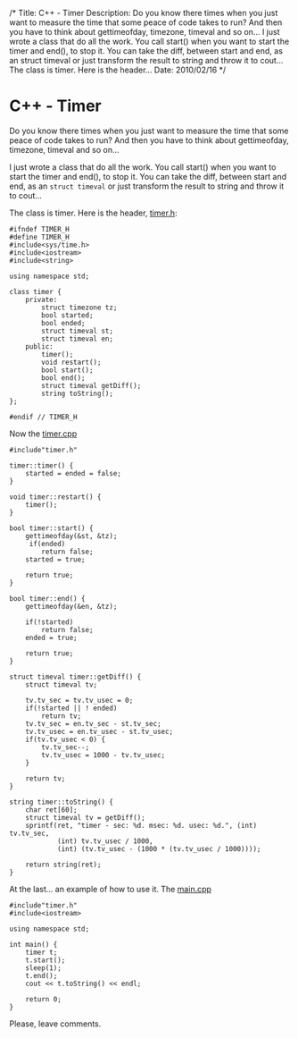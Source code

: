 /*
Title: C++ - Timer
Description: Do you know there times when you just want to measure the time that some peace of code takes to run? And then you have to think about gettimeofday, timezone, timeval and so on... I just wrote a class that do all the work. You call start() when you want to start the timer and end(), to stop it. You can take the diff, between start and end, as an struct timeval or just transform the result to string and throw it to cout... The class is timer. Here is the header...
Date: 2010/02/16
*/

# C++ - Timer

Do you know there times when you just want to measure the time that some peace of code takes to run? And then you have to think about gettimeofday, timezone, timeval and so on...

I just wrote a class that do all the work. You call start() when you want to start the timer and end(), to stop it. You can take the diff, between start and end, as an `struct timeval` or just transform the result to string and throw it to cout...

The class is timer. Here is the header, [timer.h](/files/timer.h):


    #ifndef TIMER_H
    #define TIMER_H
    #include<sys/time.h>
    #include<iostream>
    #include<string>

    using namespace std;

    class timer {
        private:
            struct timezone tz;
            bool started;
            bool ended;
            struct timeval st;
            struct timeval en;
        public:
            timer();
            void restart();
            bool start();
            bool end();
            struct timeval getDiff();
            string toString();
    };

    #endif // TIMER_H


Now the [timer.cpp](/files/timer.cpp)

    #include"timer.h"

    timer::timer() {
        started = ended = false;
    }

    void timer::restart() {
        timer();
    }

    bool timer::start() {
        gettimeofday(&st, &tz);
         if(ended)
            return false;
        started = true;

        return true;
    }

    bool timer::end() {
        gettimeofday(&en, &tz);

        if(!started)
            return false;
        ended = true;

        return true;
    }

    struct timeval timer::getDiff() {
        struct timeval tv;

        tv.tv_sec = tv.tv_usec = 0;
        if(!started || ! ended)
            return tv;
        tv.tv_sec = en.tv_sec - st.tv_sec;
        tv.tv_usec = en.tv_usec - st.tv_usec;
        if(tv.tv_usec < 0) {
            tv.tv_sec--;
            tv.tv_usec = 1000 - tv.tv_usec;
        }

        return tv;
    }

    string timer::toString() {
        char ret[60];
        struct timeval tv = getDiff();
        sprintf(ret, "timer - sec: %d. msec: %d. usec: %d.", (int) tv.tv_sec,
                (int) tv.tv_usec / 1000,
                (int) (tv.tv_usec - (1000 * (tv.tv_usec / 1000))));

        return string(ret);
    }



At the last... an example of how to use it. The [main.cpp](/files/main.cpp)

    #include"timer.h"
    #include<iostream>
    
    using namespace std;

    int main() {
        timer t;
        t.start();
        sleep(1);
        t.end();
        cout << t.toString() << endl;

        return 0;
    }

Please, leave comments.
